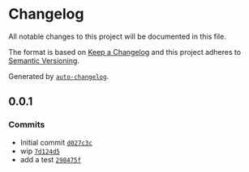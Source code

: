 # Changelog

All notable changes to this project will be documented in this file.

The format is based on [Keep a Changelog](https://keepachangelog.com/en/1.0.0/)
and this project adheres to [Semantic Versioning](https://semver.org/spec/v2.0.0.html).

Generated by [`auto-changelog`](https://github.com/CookPete/auto-changelog).

## 0.0.1

### Commits

- Initial commit [`d027c3c`](https://github.com/substrate-system/connect/commit/d027c3c66edf7ea2a5e24521a200d334115e16e7)
- wip [`7d124d5`](https://github.com/substrate-system/connect/commit/7d124d58afefb580b7a9088aa7e32c8d6ddb36ef)
- add a test [`298475f`](https://github.com/substrate-system/connect/commit/298475f6b5613cc73c77efae5db59f44d98e9386)
